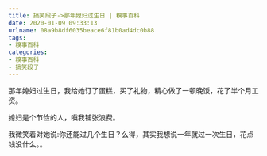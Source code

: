 ```yaml
---
title: 搞笑段子->那年媳妇过生日 | 糗事百科
date: 2020-01-09 09:33:13
urlname: 08a9b8df6035beace6f81b0ad4dc0b88
tags: 
- 糗事百科
categories:
- 糗事百科
- 搞笑段子
---
```

那年媳妇过生日，我给她订了蛋糕，买了礼物，精心做了一顿晚饭，花了半个月工资。

媳妇是个节俭的人，嗔我铺张浪费。

我微笑着对她说:你还能过几个生日？么得，其实我想说一年就过一次生日，花点钱没什么。。


